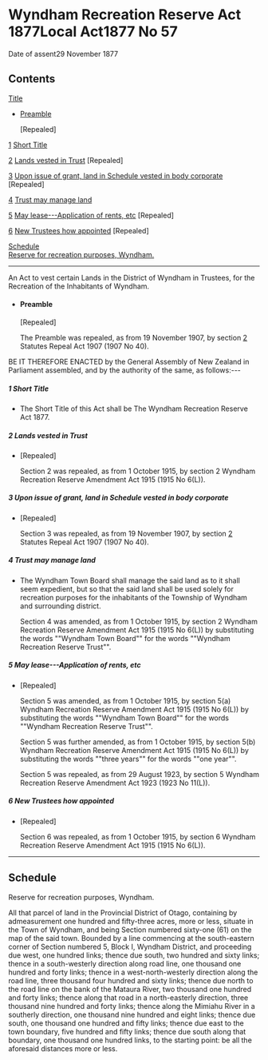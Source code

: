 # Wyndham Recreation Reserve Act 1877Local Act1877 No 57

Date of assent29 November 1877

## Contents

[Title][0]
    
*   [Preamble][1]
    
    \[Repealed\]

[1][2] [Short Title][2]

[2][3] [Lands vested in Trust][3] \[Repealed\]

[3][4] [Upon issue of grant, land in Schedule vested in body corporate][4] \[Repealed\]

[4][5] [Trust may manage land][5]

[5][6] [May lease---Application of rents, etc][6] \[Repealed\]

[6][7] [New Trustees how appointed][7] \[Repealed\]

[Schedule][8]  
[Reserve for recreation purposes, Wyndham.][8]

---

An Act to vest certain Lands in the District of Wyndham in Trustees, for the Recreation of the Inhabitants of Wyndham.
    
*   #### Preamble
    
    \[Repealed\]
    
    The Preamble was repealed, as from 19 November 1907, by section [2][9] Statutes Repeal Act 1907 (1907 No 40).

BE IT THEREFORE ENACTED by the General Assembly of New Zealand in Parliament assembled, and by the authority of the same, as follows:---

##### 1 Short Title
    
*   The Short Title of this Act shall be The Wyndham Recreation Reserve Act 1877\.

##### 2 Lands vested in Trust
    
*   \[Repealed\]
    
    Section 2 was repealed, as from 1 October 1915, by section 2 Wyndham Recreation Reserve Amendment Act 1915 (1915 No 6(L)).

##### 3 Upon issue of grant, land in Schedule vested in body corporate
    
*   \[Repealed\]
    
    Section 3 was repealed, as from 19 November 1907, by section [2][9] Statutes Repeal Act 1907 (1907 No 40).

##### 4 Trust may manage land
    
*   The Wyndham Town Board shall manage the said land as to it shall seem expedient, but so that the said land shall be used solely for recreation purposes for the inhabitants of the Township of Wyndham and surrounding district.
    
    Section 4 was amended, as from 1 October 1915, by section 2 Wyndham Recreation Reserve Amendment Act 1915 (1915 No 6(L)) by substituting the words ""Wyndham Town Board"" for the words ""Wyndham Recreation Reserve Trust"".

##### 5 May lease---Application of rents, etc
    
*   \[Repealed\]
    
    Section 5 was amended, as from 1 October 1915, by section 5(a) Wyndham Recreation Reserve Amendment Act 1915 (1915 No 6(L)) by substituting the words ""Wyndham Town Board"" for the words ""Wyndham Recreation Reserve Trust"".
    
    Section 5 was further amended, as from 1 October 1915, by section 5(b) Wyndham Recreation Reserve Amendment Act 1915 (1915 No 6(L)) by substituting the words ""three years"" for the words ""one year"".
    
    Section 5 was repealed, as from 29 August 1923, by section 5 Wyndham Recreation Reserve Amendment Act 1923 (1923 No 11(L)).

##### 6 New Trustees how appointed
    
*   \[Repealed\]
    
    Section 6 was repealed, as from 1 October 1915, by section 6 Wyndham Recreation Reserve Amendment Act 1915 (1915 No 6(L)).

---

## Schedule  
Reserve for recreation purposes, Wyndham.

All that parcel of land in the Provincial District of Otago, containing by admeasurement one hundred and fifty-three acres, more or less, situate in the Town of Wyndham, and being Section numbered sixty-one (61) on the map of the said town. Bounded by a line commencing at the south-eastern corner of Section numbered 5, Block I, Wyndham District, and proceeding due west, one hundred links; thence due south, two hundred and sixty links; thence in a south-westerly direction along road line, one thousand one hundred and forty links; thence in a west-north-westerly direction along the road line, three thousand four hundred and sixty links; thence due north to the road line on the bank of the Mataura River, two thousand one hundred and forty links; thence along that road in a north-easterly direction, three thousand nine hundred and forty links; thence along the Mimiahu River in a southerly direction, one thousand nine hundred and eight links; thence due south, one thousand one hundred and fifty links; thence due east to the town boundary, five hundred and fifty links; thence due south along that boundary, one thousand one hundred links, to the starting point: be all the aforesaid distances more or less.

[0]: http://www.legislation.govt.nz/act/local/1877/0057/latest/whole.html#DLM13513
[1]: http://www.legislation.govt.nz/act/local/1877/0057/latest/whole.html#DLM13514
[2]: http://www.legislation.govt.nz/act/local/1877/0057/latest/whole.html#DLM13518
[3]: http://www.legislation.govt.nz/act/local/1877/0057/latest/whole.html#DLM13519
[4]: http://www.legislation.govt.nz/act/local/1877/0057/latest/whole.html#DLM13521
[5]: http://www.legislation.govt.nz/act/local/1877/0057/latest/whole.html#DLM13523
[6]: http://www.legislation.govt.nz/act/local/1877/0057/latest/whole.html#DLM13525
[7]: http://www.legislation.govt.nz/act/local/1877/0057/latest/whole.html#DLM13529
[8]: http://www.legislation.govt.nz/act/local/1877/0057/latest/whole.html#DLM13531
[9]: http://www.legislation.govt.nz/act/local/1877/0057/latest/link.aspx?id=DLM136296